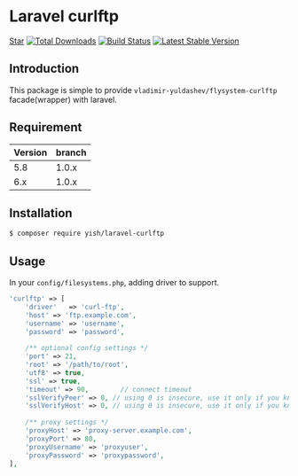 # Laravel curlftp

<p>
<script async defer src="https://buttons.github.io/buttons.js"></script>
<a class="github-button" href="https://github.com/Mombuyish/laravel-curlftp" data-show-count="true" aria-label="Star Mombuyish/laravel-curlftp on GitHub">Star</a>
<a href="https://packagist.org/packages/yish/laravel-curlftp"><img src="https://img.shields.io/packagist/dt/yish/laravel-curlftp.svg?style=flat-square" alt="Total Downloads"></a>
<a href="https://travis-ci.org/Mombuyish/laravel-curlftp"><img src="https://img.shields.io/travis/Mombuyish/laravel-curlftp/master.svg?style=flat-square" alt="Build Status"></a>
<a href="https://packagist.org/packages/yish/laravel-curlftp"><img src="https://img.shields.io/packagist/v/yish/laravel-curlftp.svg?style=flat-square" alt="Latest Stable Version"></a>
</p>

## Introduction

This package is simple to provide `vladimir-yuldashev/flysystem-curlftp` facade(wrapper) with laravel. 

## Requirement

| Version | branch |
| ------- | ------ |
| 5.8     | 1.0.x  |
| 6.x     | 1.0.x  |

## Installation

``` bash
$ composer require yish/laravel-curlftp
```

## Usage

In your `config/filesystems.php`, adding driver to support.

``` php
'curlftp' => [
    'driver'   => 'curl-ftp',
    'host' => 'ftp.example.com',
    'username' => 'username',
    'password' => 'password',
    
    /** optional config settings */
    'port' => 21,
    'root' => '/path/to/root',
    'utf8' => true,
    'ssl' => true,
    'timeout' => 90,		// connect timeout
    'sslVerifyPeer' => 0, // using 0 is insecure, use it only if you know what you're doing
    'sslVerifyHost' => 0, // using 0 is insecure, use it only if you know what you're doing
    
    /** proxy settings */
    'proxyHost' => 'proxy-server.example.com',
    'proxyPort' => 80,
    'proxyUsername' => 'proxyuser',
    'proxyPassword' => 'proxypassword',
],
```